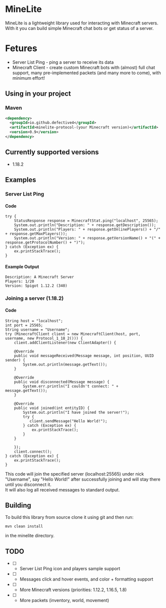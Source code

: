 # MineLite
MineLite is a lightweight library used for interacting with Minecraft servers. <br>
With it you can build simple Minecraft chat bots or get status of a server.

# Fetures
- Server List Ping - ping a server to receive its data
- Minecraft Client - create custom Minecraft bots with (almost) full chat support, many pre-implemented packets (and many more to come), with minimum effort!

## Using in your project
### Maven
```xml
<dependency>
  <groupId>io.github.defective4</groupId>
  <artifactId>minelite-protocol-(your Minecraft version)</artifactId>
  <version>0.9</version>
</dependency>
```


## Currently supported versions
- 1.18.2

## Examples
### Server List Ping
#### Code
```
try {
    StatusResponse response = MinecraftStat.ping("localhost", 25565);
    System.out.println("Description: " + response.getDescription());
    System.out.println("Players: " + response.getOnlinePlayers() + "/" + response.getMaxPlayers());
    System.out.println("Version: " + response.getVersionName() + "(" + response.getProtocolNumber() + ")");
} catch (Exception ex) {
    ex.printStackTrace();
}
```

#### Example Output
```
Description: A Minecraft Server
Players: 1/20
Version: Spigot 1.12.2 (340)
````

### Joining a server (1.18.2)
#### Code
```
String host = "localhost";
int port = 25565;
String username = "Username";
try (MinecraftClient client = new MinecraftClient(host, port, username, new Protocol_1_18_2())) {
    client.addClientListener(new ClientAdapter() {

    @Override
    public void messageReceived(Message message, int position, UUID sender) {
        System.out.println(message.getText());
    }

    @Override
    public void disconnected(Message message) {
        System.err.println("I couldn't connect: " + message.getText());
    }

    @Override
    public void joined(int entityID) {
        System.out.println("I have joined the server!");
        try {
           client.sendMessage("Hello World!");
        } catch (Exception ex) {
            ex.printStackTrace();
        }
    }

    });
    client.connect();
} catch (Exception ex) {
    ex.printStackTrace();
}
```

This code will join the specified server (localhost:25565) under nick "Username", say "Hello World!" after successfully joining and will stay there until you disconnect it. <br>
It will also log all received messages to standard output.

## Building
To build this library from source clone it using git and then run:
```
mvn clean install
```
in the minelite directory.

## TODO
- [ ] - Server List Ping icon and players sample support <br>
- [ ] - Messages click and hover events, and color + formatting support <br>
- [ ] - More Minecraft versions (priorities: 1.12.2, 1.16.5, 1.8) <br>
- [ ] - More packets (inventory, world, movement) <br>
